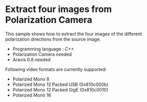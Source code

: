 # Extract four images from Polarization Camera
This sample shows how to extract the four images of the different polarization directions from the source image.

* Programming language : C++
* Polarization Camera needed
* Aravis 0.8 needed

Following video formats are currently supported:
* Polarized Mono 8 
* Polarized Mono 12 Packed USB (0x810c000b)
* Polarized Mono 12 Packed GigE (0x810c0010)
* Polarized Mono 16
